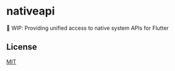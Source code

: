 # nativeapi

🚧 WIP: Providing unified access to native system APIs for Flutter

## License

[MIT](./LICENSE)
